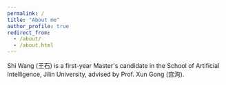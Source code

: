 ```yaml
---
permalink: /
title: "About me"
author_profile: true
redirect_from: 
  - /about/
  - /about.html
---
```


Shi Wang (王石) is a first-year Master's candidate in the School of Artificial Intelligence, Jilin University, advised by Prof. Xun Gong (宫洵).

